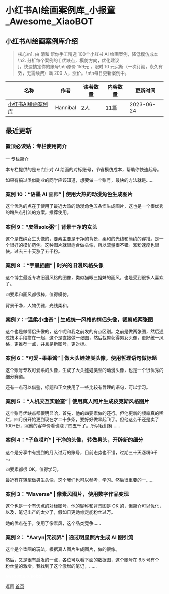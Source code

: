 # 小红书AI绘画案例库_小报童_Awesome_XiaoBOT

## 小红书AI绘画案例库介绍
> 核心\n1. 由 清和 帮你手工精选 100个小红书 AI 绘画案例，降低模仿成本\n2. 分析每个案例的 [ 优缺点，模仿方向，优化建议  
]，快速搞定你的账号\n\n原价 159元 ，限时 10 元买断（一次订阅，永久有效，无需续费）满 200 人，涨价。\n\n每日更新案例中。  
  


|名称|作者|读者数量|内容数量|更新时间|
|---|---|---|---|---|
|[小红书AI绘画案例库](https://xiaobot.net/p/AI170498?refer=0b133df9-27dc-423b-8101-639049001c13)|Hannibal|2人|11篇|2023-06-24|

## 最近更新
### 置顶必读贴：专栏使用简介

一 专栏简介

本专栏提供的是专门针对 AI 绘画的对标账号，节省模仿成本，帮助你快速起号。

如果有搞过类似副业的同学应该知道，想要做一个账号，最快的方法就是......

### 案例 10：“语墨 AI 画师” | 使用大热的动漫角色生成图片

这个优秀的点在于使用了最近大热的动漫角色五条悟生成图片，这也是一个很优秀的蹭热点引流的方案。推荐使用。

### 案例 9：“皮蛋solo粥” | 背景干净的女头

这个是做纯女生头像的，要素主要是干净的背景，柔和的光线和简约的穿搭。是一个很好的模仿范例。这种图片就很适合做头像，所以流量很不错。涨粉速度也很快。过去三十天涨了五千粉。

### 案例 8 ：“宇晨插画” | 时兴的旧漫风格头像

这个博主最近专攻旧漫风格的图像，类似猫眼三姐妹的画风，也是受到很多人喜欢了。

四要素和画风都很棒，值得模仿。

背景干净，人物优雅，光线柔和。

### 案例 7：“温柔小曲奇” | 生成统一风格的情侣头像，裁剪成两张图

这个也是做情侣头像的，这个呢和我之前发的有点区别。之前是做两张图，然后通过技术手段拼在一起，这个是直接做一张图，然后裁剪获得男女头像，更好统一风格，更推荐一点，并且是新账号，更对标。

### 案例 6：“可爱~果果酱” | 做大头娃娃类头像，使用哲理语句做标题

这个账号专攻可爱系的头像，生成了大头娃娃类型的动漫头像，也是一个很优秀的细分赛道。

还有一点可以借鉴，标题和正文使用了一些比较有哲理的语句，可以学习。

### 案例 5 ：“人机交互实验室” | 使用真人照片生成皮克斯风格图片

这个账号优缺点都很明显哈，首先，他的四要素做的还行。但他更新的频率真的稀烂，四月份开始更到现在才二十多条，要好好做早起飞了。但他这么干还是卖了100+份，照他的客单价看也赚了四五千了。所以我们努......

### 案例 4：“子鱼哎吖” | 干净的头像，转做男头，开辟新的细分

这个是分享中有提到的月入过万的账号，目前态势也不错，过期三十天涨粉6千+。

四要素都很 OK，值得学习。

最近有在转型做男生头像，这个我们也可以参考，学习。然后很重要的一......

### 案例 3：“Msverse” | 像素风图片，使用数字作品变现

这个也是一个有优点的对标账号，他的昵称和背景图是 OK 的，但简介可以优化，以及，笔记出产的太少了，假如日更她肯定能粉丝过万。

她的优点在于，使用了像素风，这个品类竞争......

### 案例 2： “Aaryn|元视界” | 通过明星照片生成 AI 图引流

这个是个垫图的玩法，根据真人图片生成图片，做的很像。

然后，又是很有启发的一点，各位可以看下面的数据图，这个账号在 6.5 号有个粉丝量的激增。我找到了这个激增的笔记，......


<a href="https://github.com/Reno9527/awesome-xiaobot" style="color: white; text-decoration: none;">awesome-xiaobot</a>

返回 [首页](../README.md)
